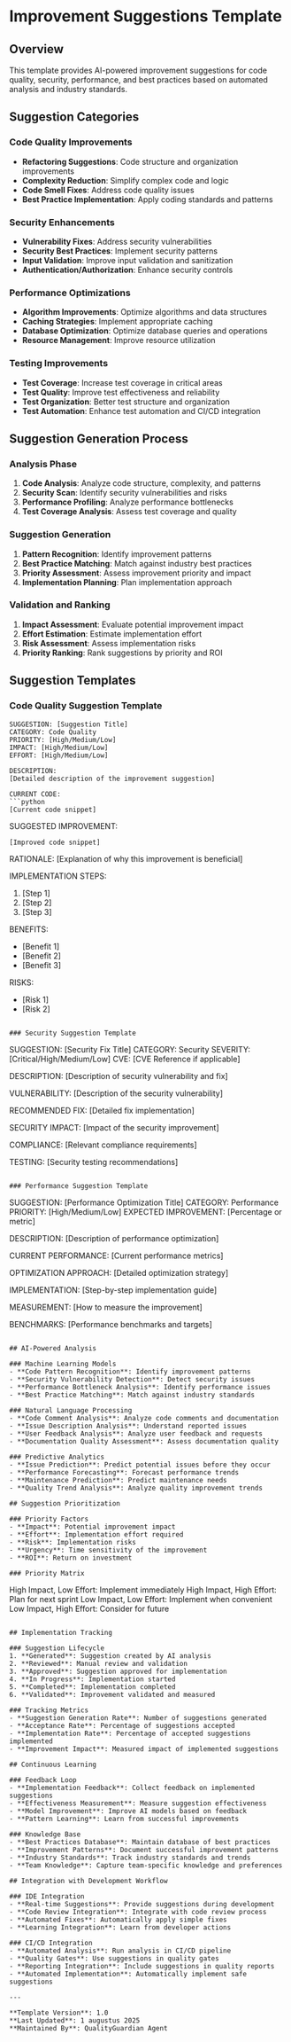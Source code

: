 # Improvement Suggestions Template

## Overview
This template provides AI-powered improvement suggestions for code quality, security, performance, and best practices based on automated analysis and industry standards.

## Suggestion Categories

### Code Quality Improvements
- **Refactoring Suggestions**: Code structure and organization improvements
- **Complexity Reduction**: Simplify complex code and logic
- **Code Smell Fixes**: Address code quality issues
- **Best Practice Implementation**: Apply coding standards and patterns

### Security Enhancements
- **Vulnerability Fixes**: Address security vulnerabilities
- **Security Best Practices**: Implement security patterns
- **Input Validation**: Improve input validation and sanitization
- **Authentication/Authorization**: Enhance security controls

### Performance Optimizations
- **Algorithm Improvements**: Optimize algorithms and data structures
- **Caching Strategies**: Implement appropriate caching
- **Database Optimization**: Optimize database queries and operations
- **Resource Management**: Improve resource utilization

### Testing Improvements
- **Test Coverage**: Increase test coverage in critical areas
- **Test Quality**: Improve test effectiveness and reliability
- **Test Organization**: Better test structure and organization
- **Test Automation**: Enhance test automation and CI/CD integration

## Suggestion Generation Process

### Analysis Phase
1. **Code Analysis**: Analyze code structure, complexity, and patterns
2. **Security Scan**: Identify security vulnerabilities and risks
3. **Performance Profiling**: Analyze performance bottlenecks
4. **Test Coverage Analysis**: Assess test coverage and quality

### Suggestion Generation
1. **Pattern Recognition**: Identify improvement patterns
2. **Best Practice Matching**: Match against industry best practices
3. **Priority Assessment**: Assess improvement priority and impact
4. **Implementation Planning**: Plan implementation approach

### Validation and Ranking
1. **Impact Assessment**: Evaluate potential improvement impact
2. **Effort Estimation**: Estimate implementation effort
3. **Risk Assessment**: Assess implementation risks
4. **Priority Ranking**: Rank suggestions by priority and ROI

## Suggestion Templates

### Code Quality Suggestion Template
```
SUGGESTION: [Suggestion Title]
CATEGORY: Code Quality
PRIORITY: [High/Medium/Low]
IMPACT: [High/Medium/Low]
EFFORT: [High/Medium/Low]

DESCRIPTION:
[Detailed description of the improvement suggestion]

CURRENT CODE:
```python
[Current code snippet]
```

SUGGESTED IMPROVEMENT:
```python
[Improved code snippet]
```

RATIONALE:
[Explanation of why this improvement is beneficial]

IMPLEMENTATION STEPS:
1. [Step 1]
2. [Step 2]
3. [Step 3]

BENEFITS:
- [Benefit 1]
- [Benefit 2]
- [Benefit 3]

RISKS:
- [Risk 1]
- [Risk 2]
```

### Security Suggestion Template
```
SUGGESTION: [Security Fix Title]
CATEGORY: Security
SEVERITY: [Critical/High/Medium/Low]
CVE: [CVE Reference if applicable]

DESCRIPTION:
[Description of security vulnerability and fix]

VULNERABILITY:
[Description of the security vulnerability]

RECOMMENDED FIX:
[Detailed fix implementation]

SECURITY IMPACT:
[Impact of the security improvement]

COMPLIANCE:
[Relevant compliance requirements]

TESTING:
[Security testing recommendations]
```

### Performance Suggestion Template
```
SUGGESTION: [Performance Optimization Title]
CATEGORY: Performance
PRIORITY: [High/Medium/Low]
EXPECTED IMPROVEMENT: [Percentage or metric]

DESCRIPTION:
[Description of performance optimization]

CURRENT PERFORMANCE:
[Current performance metrics]

OPTIMIZATION APPROACH:
[Detailed optimization strategy]

IMPLEMENTATION:
[Step-by-step implementation guide]

MEASUREMENT:
[How to measure the improvement]

BENCHMARKS:
[Performance benchmarks and targets]
```

## AI-Powered Analysis

### Machine Learning Models
- **Code Pattern Recognition**: Identify improvement patterns
- **Security Vulnerability Detection**: Detect security issues
- **Performance Bottleneck Analysis**: Identify performance issues
- **Best Practice Matching**: Match against industry standards

### Natural Language Processing
- **Code Comment Analysis**: Analyze code comments and documentation
- **Issue Description Analysis**: Understand reported issues
- **User Feedback Analysis**: Analyze user feedback and requests
- **Documentation Quality Assessment**: Assess documentation quality

### Predictive Analytics
- **Issue Prediction**: Predict potential issues before they occur
- **Performance Forecasting**: Forecast performance trends
- **Maintenance Prediction**: Predict maintenance needs
- **Quality Trend Analysis**: Analyze quality improvement trends

## Suggestion Prioritization

### Priority Factors
- **Impact**: Potential improvement impact
- **Effort**: Implementation effort required
- **Risk**: Implementation risks
- **Urgency**: Time sensitivity of the improvement
- **ROI**: Return on investment

### Priority Matrix
```
High Impact, Low Effort: Implement immediately
High Impact, High Effort: Plan for next sprint
Low Impact, Low Effort: Implement when convenient
Low Impact, High Effort: Consider for future
```

## Implementation Tracking

### Suggestion Lifecycle
1. **Generated**: Suggestion created by AI analysis
2. **Reviewed**: Manual review and validation
3. **Approved**: Suggestion approved for implementation
4. **In Progress**: Implementation started
5. **Completed**: Implementation completed
6. **Validated**: Improvement validated and measured

### Tracking Metrics
- **Suggestion Generation Rate**: Number of suggestions generated
- **Acceptance Rate**: Percentage of suggestions accepted
- **Implementation Rate**: Percentage of accepted suggestions implemented
- **Improvement Impact**: Measured impact of implemented suggestions

## Continuous Learning

### Feedback Loop
- **Implementation Feedback**: Collect feedback on implemented suggestions
- **Effectiveness Measurement**: Measure suggestion effectiveness
- **Model Improvement**: Improve AI models based on feedback
- **Pattern Learning**: Learn from successful improvements

### Knowledge Base
- **Best Practices Database**: Maintain database of best practices
- **Improvement Patterns**: Document successful improvement patterns
- **Industry Standards**: Track industry standards and trends
- **Team Knowledge**: Capture team-specific knowledge and preferences

## Integration with Development Workflow

### IDE Integration
- **Real-time Suggestions**: Provide suggestions during development
- **Code Review Integration**: Integrate with code review process
- **Automated Fixes**: Automatically apply simple fixes
- **Learning Integration**: Learn from developer actions

### CI/CD Integration
- **Automated Analysis**: Run analysis in CI/CD pipeline
- **Quality Gates**: Use suggestions in quality gates
- **Reporting Integration**: Include suggestions in quality reports
- **Automated Implementation**: Automatically implement safe suggestions

---

**Template Version**: 1.0  
**Last Updated**: 1 augustus 2025  
**Maintained By**: QualityGuardian Agent 